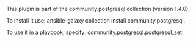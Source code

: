 





This plugin is part of the community.postgresql collection (version 1.4.0).

To install it use: ansible-galaxy collection install community.postgresql.

To use it in a playbook, specify: community.postgresql.postgresql_set.


